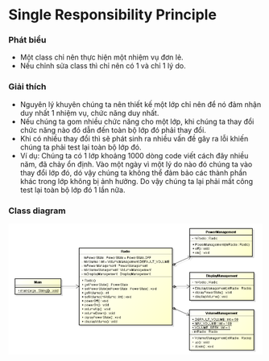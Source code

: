 # Single Responsibility Principle
### Phát biểu
- Một class chỉ nên thực hiện một nhiệm vụ đơn lẻ.
- Nếu chỉnh sửa class thì chỉ nên có 1 và chỉ 1 lý do.
### Giải thích
- Nguyên lý khuyên chúng ta nên thiết kế một lớp chỉ nên để nó đảm nhận duy nhất 1 nhiệm vụ, chức năng duy nhất.
- Nếu chúng ta gom nhiều chức năng cho một lớp, khi chúng ta thay đổi chức năng nào đó dẫn đến toàn bộ lớp đó phải thay đổi.
- Khi có nhiều thay đổi thì sẽ phát sinh ra nhiều vấn đề gây ra lỗi khiến chúng ta phải test lại toàn bộ lớp đó.
- Ví dụ: Chúng ta có 1 lớp khoảng 1000 dòng code viết cách đây nhiều năm, đã chảy ổn định.
Vào một ngày vì một lý do nào đó chúng ta vào thay đổi lớp đó, dó vậy chúng ta không thể đảm bảo các thành phần khác trong lớp không bị ảnh hưởng.
Do vậy chúng ta lại phải mất công test lại toàn bộ lớp đó 1 lần nữa.
### Class diagram
![Optional Text](../single-reponsibility-principle/srp.png)